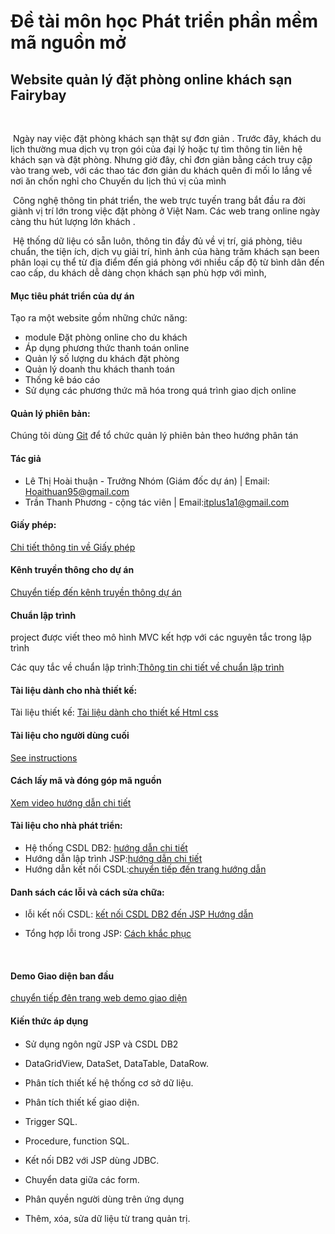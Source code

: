 # Đề tài môn học Phát triển phần mềm mã nguồn mở

## Website quản lý đặt phòng online khách sạn Fairybay

​	 				<img scr="http://imgur.com/wlr7V5R">







​	Ngày nay việc đặt phòng khách sạn thật sự đơn giản . Trước đây, khách du lịch thường mua dịch vụ trọn gói của đại lý hoặc tự tìm thông tin liên hệ  khách sạn và đặt phòng. Nhưng giờ đây, chỉ đơn giản bằng cách truy cập vào trang web, với các thao tác đơn giản  du khách quên đi mối lo lắng về nơi ăn chốn nghỉ cho Chuyến du lịch thú vị của mình

​	Công nghệ thông tin phát triển, the web trực tuyến trang bắt đầu ra đời giành vị trí lớn trong việc đặt phòng ở Việt Nam. Các web trang online ngày càng thu hút lượng lớn khách .

​	Hệ thống dữ liệu có sẵn luôn, thông tin đầy đủ về vị trí, giá phòng, tiêu chuẩn, the tiện ích, dịch vụ giải trí, hình ảnh của hàng trăm khách sạn been phân loại cụ thể từ địa điểm đến giá phòng với nhiều cấp độ từ bình dân đến cao cấp, du khách dễ dàng chọn  khách sạn phù hợp với mình, 

 #### Mục tiêu phát triển của dự án

Tạo ra một website gồm những chức năng:

- module Đặt phòng online cho du khách
- Áp dụng phương thức thanh toán online
- Quản lý số lượng du khách đặt phòng
- Quản lý doanh thu khách thanh toán
- Thống kê báo cáo
- Sử dụng các phương thức mã hóa trong quá trình giao dịch online

#### Quản lý phiên bản:

Chúng tôi dùng [Git](https://git-scm.com/) để tổ chức quản lý phiên bản theo hướng phân tán

#### Tác giả

- Lê Thị Hoài thuận - Trưởng Nhóm (Giám đốc dự án) | Email: Hoaithuan95@gmail.com 
- Trần Thanh Phương - cộng tác viên | Email:itplus1a1@gmail.com

#### Giấy phép: 

[Chi tiết thông tin về Giấy phép](https://github.com/itplus77/4305-phan-mem-quan-ly-khach-san/blob/master/Th%C3%B4ng%20tin%20v%E1%BB%81%20gi%E1%BA%A5y%20ph%C3%A9p.md)

#### Kênh truyền thông cho dự án

[Chuyển tiếp đến kênh truyền thông dự án](https://www.facebook.com/Kh%C3%A1ch-s%E1%BA%A1n-Fairy-Bay-148207479088621/)

#### Chuẩn lập trình

project được viết theo mô hình MVC kết hợp với các nguyên tắc trong lập trình

Các quy tắc về chuẩn lập trình:[Thông tin chi tiết về chuẩn lập trình](https://github.com/itplus77/4305-phan-mem-quan-ly-khach-san/blob/master/Quy%20t%E1%BA%AFc%20v%C3%A0%20phong%20c%C3%A1ch%20vi%E1%BA%BFt%20code%20trong%20l%E1%BA%ADp%20tr%C3%ACnh.md)



#### Tài liệu dành cho nhà thiết kế:

Tài liệu thiết kế: [Tài liệu dành cho thiết kế Html css](https://thachpham.com/web-development/html-css/html-va-css-can-ban-danh-cho-cho-moi-nguoi.html)

#### Tài liệu cho người dùng cuối 

[See instructions](https://github.com/itplus77/4305-phan-mem-quan-ly-khach-san/blob/master/T%C3%A0i%20li%E1%BB%87u%20ng%C6%B0%E1%BB%9Di%20d%C3%B9ng%20cu%E1%BB%91i.docx)



#### Cách lấy mã và đóng góp mã nguồn

[Xem video hướng dẫn chi tiết](https://www.youtube.com/watch?v=yXT1ElMEkW8)

#### Tài liệu cho nhà phát triển:

- Hệ thống CSDL DB2: [hướng dẫn chi tiết](https://www.ibm.com/developerworks/vn/library/contest/dw-freebooks/Nhap_Mon_DB2_ExpressC/Nhap_mon_DB2_ExpressC_v9.7.pdf)
- Hướng dẫn lập trình JSP:[hướng dẫn chi tiết](http://o7planning.org/vi/10263/huong-dan-lap-trinh-java-jsp)
- Hướng dẫn kết nối CSDL:[chuyển tiếp đến trang hướng dẫn](https://zstar2.wordpress.com/2011/05/06/java-k%E1%BA%BFt-n%E1%BB%91i-csdl-t%E1%BB%AB-netbean/)



#### Danh sách các lỗi và cách sửa chữa:

- lỗi kết nối CSDL: [kết nối CSDL DB2 đến JSP Hướng dẫn](http://congdongjava.com/forum/threads/help-k%E1%BA%BFt-n%E1%BB%91i-t%E1%BB%9Bi-csdl-b%E1%BA%B1ng-jsp.16832/)

- Tổng hợp lỗi trong JSP: [Cách khắc phục](http://kenhlaptrinh.net/bai-20-tong-hop-mot-so-loi-va-cach-khac-phuc-trong-jsp-servlet/)

  ​

#### Demo Giao diện ban đầu

[chuyển tiếp đên trang web demo giao diện]([https://itplus77.github.io/demodatphongonline.github.io/](https://itplus77.github.io/demodatphongonline.github.io/))



#### Kiến thức áp dụng

####  



- Sử dụng ngôn ngữ JSP và CSDL DB2 

- DataGridView, DataSet, DataTable, DataRow.

- Phân tích thiết kế hệ thống cơ sở dữ liệu.

- Phân tích thiết kế giao diện.

- Trigger SQL.

- Procedure, function SQL.

- Kết nối DB2 với JSP dùng JDBC.

- Chuyển data giữa các form.

- Phân quyền người dùng trên ứng dụng

- Thêm, xóa, sửa dữ liệu từ trang quản trị.

  ​

  ​





 









